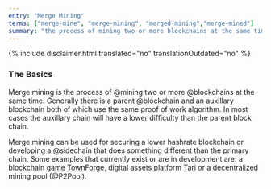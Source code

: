 ```yaml
---
entry: "Merge Mining"
terms: ["merge-mine", "merge-mining", "merged-mining","merge-mined"]
summary: "the process of mining two or more blockchains at the same time "
---
```


{% include disclaimer.html translated="no" translationOutdated="no" %}

### The Basics

Merge mining is the process of @mining two or more @blockchains at the same time. Generally there is a parent @blockchain and an auxillary blockchain both of which use the same proof of work algorithm. In most cases the auxillary chain will have a lower difficulty than the parent block chain.

Merge mining can be used for securing a lower hashrate blockchain or developing a @sidechain that does something different than the primary chain.
Some examples that currently exist or are in development are: a blockchain game [TownForge](https://townforge.net/about), digital assets platform [Tari](https://www.tari.com/#what-is-tari) or a decentralized mining pool (@P2Pool).
